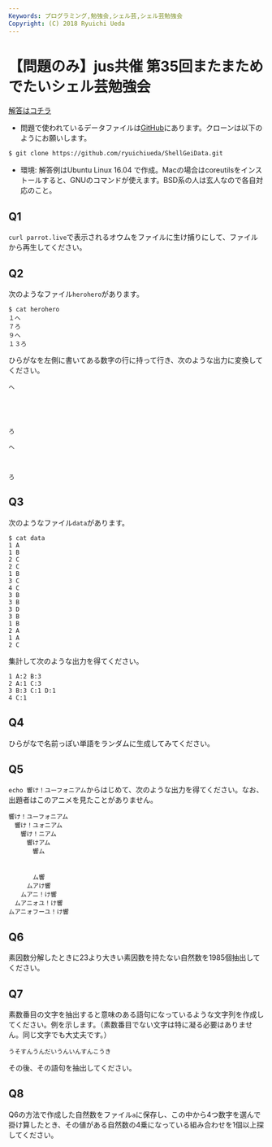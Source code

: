 ```yaml
---
Keywords: プログラミング,勉強会,シェル芸,シェル芸勉強会
Copyright: (C) 2018 Ryuichi Ueda
---
```


# 【問題のみ】jus共催 第35回またまためでたいシェル芸勉強会

[解答はコチラ](/?post=20180407_shellgei_35)

* 問題で使われているデータファイルは[GitHub](https://github.com/ryuichiueda/ShellGeiData/tree/master/vol.35)にあります。クローンは以下のようにお願いします。

```bash
$ git clone https://github.com/ryuichiueda/ShellGeiData.git
```

* 環境: 解答例はUbuntu Linux 16.04 で作成。Macの場合はcoreutilsをインストールすると、GNUのコマンドが使えます。BSD系の人は玄人なので各自対応のこと。

## Q1

`curl parrot.live`で表示されるオウムをファイルに生け捕りにして、ファイルから再生してください。

## Q2

次のようなファイル`herohero`があります。
```
$ cat herohero 
１へ
７ろ
９へ
１３ろ
```
ひらがなを左側に書いてある数字の行に持って行き、次のような出力に変換してください。
```
へ





ろ

へ



ろ
```

## Q3

次のようなファイル`data`があります。
```
$ cat data 
1 A
1 B
2 C
2 C
1 B
3 C
4 C
3 B
3 B
3 D
3 B
1 B
2 A
1 A
2 C
```

集計して次のような出力を得てください。

```
1 A:2 B:3
2 A:1 C:3
3 B:3 C:1 D:1
4 C:1 
```

## Q4

ひらがなで名前っぽい単語をランダムに生成してみてください。

## Q5

`echo 響け！ユーフォニアム`からはじめて、次のような出力を得てください。なお、出題者はこのアニメを見たことがありません。

```
響け！ユーフォニアム
　響け！ユォニアム
　　響け！ニアム
　　　響けアム
　　　　響ム
　　　　　
　　　　　
　　　　ム響
　　　ムアけ響
　　ムアニ！け響
　ムアニォユ！け響
ムアニォフーユ！け響
```

## Q6

素因数分解したときに23より大きい素因数を持たない自然数を1985個抽出してください。

## Q7

素数番目の文字を抽出すると意味のある語句になっているような文字列を作成してください。例を示します。（素数番目でない文字は特に凝る必要はありません。同じ文字でも大丈夫です。）

```
うそすんうんだいうんいんすんこうき
```

その後、その語句を抽出してください。

## Q8 

Q6の方法で作成した自然数をファイル`a`に保存し、この中から4つ数字を選んで掛け算したとき、その値がある自然数の4乗になっている組み合わせを1個以上探してください。

